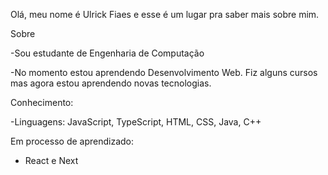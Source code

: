 Olá, meu nome é Ulrick Fiaes e esse é um lugar pra saber mais sobre mim.


Sobre

-Sou estudante de Engenharia de Computação

-No momento estou aprendendo Desenvolvimento Web. Fiz alguns cursos mas agora estou aprendendo novas tecnologias.


Conhecimento:

-Linguagens: JavaScript, TypeScript, HTML, CSS, Java, C++

Em processo de aprendizado:
- React e Next
